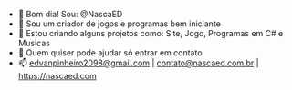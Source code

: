 - 👋 Bom dia! Sou: @NascaED
- 👀 Sou um criador de jogos e programas bem iniciante
- 🌱 Estou criando alguns projetos como: Site, Jogo, Programas em C# e Musicas
- 💞️ Quem quiser pode ajudar só entrar em contato
- 📫 edvanpinheiro2098@gmail.com | contato@nascaed.com.br | https://nascaed.com

<!---
NascaED/NascaED is a ✨ special ✨ repository because its `README.md` (this file) appears on your GitHub profile.
You can click the Preview link to take a look at your changes.
--->
